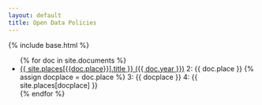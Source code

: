 ```yaml
---
layout: default
title: Open Data Policies
---
```


{% include base.html %}
<ul>
{% for doc in site.documents %}
  <li>
    <!--<a href="{{ base }}{{ doc.permalink }}">{{ doc.title }}</a>-->
    <a href="{{ doc.url }}">{{ site.places[{{doc.place}}].title }} ({{ doc.year }})</a>
    2: {{ doc.place }}
    {% assign docplace = doc.place %}
    3: {{ docplace }}
    4: {{ site.places[docplace] }}
  </li>
{% endfor %}
</ul>
